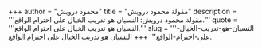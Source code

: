 +++
author = "محمود درويش"
title = "مقولة محمود درويش"
description = '''مقولة محمود درويش: النسيان هو تدريب الخيال على احترام الواقع.'''
quote = '''النسيان هو تدريب الخيال على احترام الواقع.'''
slug = '''النسيان-هو-تدريب-الخيال-على-احترام-الواقع'''
+++
النسيان هو تدريب الخيال على احترام الواقع.
